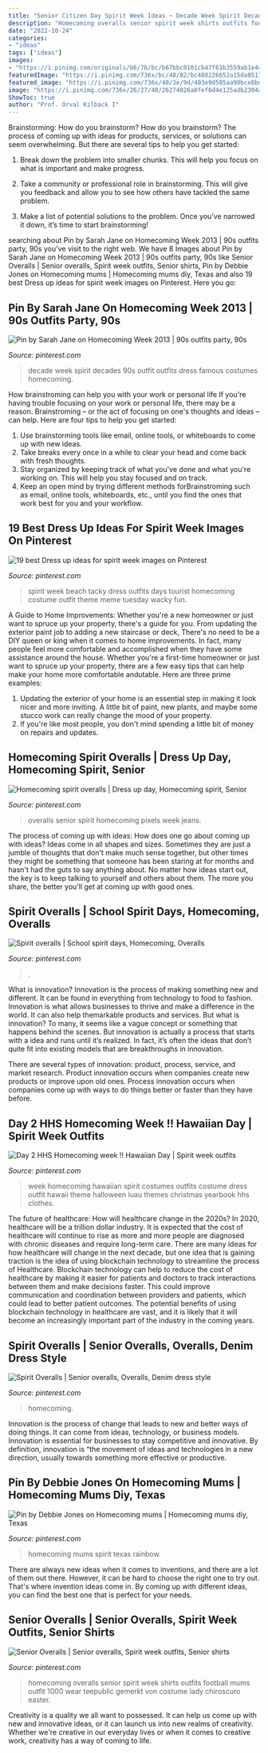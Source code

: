 ```yaml
---
title: "Senior Citizen Day Spirit Week Ideas ~ Decade Week Spirit Decades 90s Outfit Outfits Dress Famous Costumes Homecoming"
description: "Homecoming overalls senior spirit week shirts outfits football mums outfit 1000 wear teepublic gemerkt von costume lady chiroscuro easter"
date: "2022-10-24"
categories:
- "ideas"
tags: ["ideas"]
images:
- "https://i.pinimg.com/originals/b6/7b/bc/b67bbc0101cb47f61b3559ab1e442c97.jpg"
featuredImage: "https://i.pinimg.com/736x/bc/48/82/bc488226652a15da8517da09179b104c.jpg"
featured_image: "https://i.pinimg.com/736x/40/3e/9d/403e9d585aa90bce8bd7c8d55e8c8fdc.jpg"
image: "https://i.pinimg.com/736x/26/27/40/26274026a8fef6d4e125adb2304a6888.jpg"
ShowToc: true
author: "Prof. Orval Kilback I"
---
```



Brainstorming: How do you brainstorm?
How do you brainstorm? The process of coming up with ideas for products, services, or solutions can seem overwhelming. But there are several tips to help you get started:
1. Break down the problem into smaller chunks. This will help you focus on what is important and make progress.

2. Take a community or professional role in brainstorming. This will give you feedback and allow you to see how others have tackled the same problem.

3. Make a list of potential solutions to the problem. Once you’ve narrowed it down, it’s time to start brainstorming!

	

		
searching about Pin by Sarah Jane on Homecoming Week 2013 | 90s outfits party, 90s you've visit to the right web. We have 8 Images about Pin by Sarah Jane on Homecoming Week 2013 | 90s outfits party, 90s like Senior Overalls | Senior overalls, Spirit week outfits, Senior shirts, Pin by Debbie Jones on Homecoming mums | Homecoming mums diy, Texas and also 19 best Dress up ideas for spirit week images on Pinterest. Here you go:
		
    
## Pin By Sarah Jane On Homecoming Week 2013 | 90s Outfits Party, 90s

<img loading=lazy src="https://i.pinimg.com/originals/b6/7b/bc/b67bbc0101cb47f61b3559ab1e442c97.jpg" onerror="this.onerror=null;this.src='https://tse2.mm.bing.net/th?id=OIP.eX7kPtByeKXBy5mqLGO47gHaM3&amp;pid=15.1';" alt="Pin by Sarah Jane on Homecoming Week 2013 | 90s outfits party, 90s">

_Source: pinterest.com_

>decade week spirit decades 90s outfit outfits dress famous costumes homecoming. 

	

How brainstroming can help you with your work or personal life
If you're having trouble focusing on your work or personal life, there may be a reason. Brainstroming – or the act of focusing on one's thoughts and ideas – can help. Here are four tips to help you get started: 
1. Use brainstorming tools like email, online tools, or whiteboards to come up with new ideas. 
2. Take breaks every once in a while to clear your head and come back with fresh thoughts. 
3. Stay organized by keeping track of what you've done and what you're working on. This will help you stay focused and on track. 
4. Keep an open mind by trying different methods forBrainstroming such as email, online tools, whiteboards, etc., until you find the ones that work best for you and your workflow.

    
## 19 Best Dress Up Ideas For Spirit Week Images On Pinterest

<img loading=lazy src="https://s-media-cache-ak0.pinimg.com/736x/1c/6d/42/1c6d424b89be6b803cf18a0251331e76--school-week-school-fun.jpg" onerror="this.onerror=null;this.src='https://tse2.mm.bing.net/th?id=OIP.zsSFggXp3LnJihl7gitjswHaJ4&amp;pid=15.1';" alt="19 best Dress up ideas for spirit week images on Pinterest">

_Source: pinterest.com_

>spirit week beach tacky dress outfits days tourist homecoming costume outfit theme meme tuesday wacky fun. 

	

A Guide to Home Improvements: Whether you're a new homeowner or just want to spruce up your property, there's a guide for you. From updating the exterior paint job to adding a new staircase or deck,
There's no need to be a DIY queen or king when it comes to home improvements. In fact, many people feel more comfortable and accomplished when they have some assistance around the house. Whether you're a first-time homeowner or just want to spruce up your property, there are a few easy tips that can help make your home more comfortable andutable. Here are three prime examples: 
1) Updating the exterior of your home is an essential step in making it look nicer and more inviting. A little bit of paint, new plants, and maybe some stucco work can really change the mood of your property. 
2) If you're like most people, you don't mind spending a little bit of money on repairs and updates.

    
## Homecoming Spirit Overalls | Dress Up Day, Homecoming Spirit, Senior

<img loading=lazy src="https://i.pinimg.com/736x/e9/6e/79/e96e79676e65be96b57244532a3dc626--senior-overalls-senior-pics.jpg" onerror="this.onerror=null;this.src='https://tse4.mm.bing.net/th?id=OIP.babKUvPsFj2SQUouaUCLfwHaJ3&amp;pid=15.1';" alt="Homecoming spirit overalls | Dress up day, Homecoming spirit, Senior">

_Source: pinterest.com_

>overalls senior spirit homecoming pixels week jeans. 

	

The process of coming up with ideas: How does one go about coming up with ideas?
Ideas come in all shapes and sizes. Sometimes they are just a jumble of thoughts that don't make much sense together, but other times they might be something that someone has been staring at for months and hasn't had the guts to say anything about. 
No matter how ideas start out, the key is to keep talking to yourself and others about them. The more you share, the better you'll get at coming up with good ones.

    
## Spirit Overalls | School Spirit Days, Homecoming, Overalls

<img loading=lazy src="https://i.pinimg.com/736x/26/27/40/26274026a8fef6d4e125adb2304a6888.jpg" onerror="this.onerror=null;this.src='https://tse3.mm.bing.net/th?id=OIP.5CAN6M_x3PYurZbD0S1R2QHaJ3&amp;pid=15.1';" alt="Spirit overalls | School spirit days, Homecoming, Overalls">

_Source: pinterest.com_

>. 

	

What is innovation?
Innovation is the process of making something new and different. It can be found in everything from technology to food to fashion. Innovation is what allows businesses to thrive and make a difference in the world. It can also help themarkable products and services.
But what is innovation? To many, it seems like a vague concept or something that happens behind the scenes. But innovation is actually a process that starts with a idea and runs until it’s realized. In fact, it’s often the ideas that don’t quite fit into existing models that are breakthroughs in innovation.

There are several types of innovation: product, process, service, and market research. Product innovation occurs when companies create new products or improve upon old ones. Process innovation occurs when companies come up with ways to do things better or faster than they have before.

    
## Day 2 HHS Homecoming Week !! Hawaiian Day | Spirit Week Outfits

<img loading=lazy src="https://i.pinimg.com/736x/0f/e3/1b/0fe31b24596f60b47aef77f5d2667e95--homecoming-week-homecoming-ideas.jpg" onerror="this.onerror=null;this.src='https://tse1.mm.bing.net/th?id=OIP.NDUMYvOPHoRwpMe1w0MYRAHaJ3&amp;pid=15.1';" alt="Day 2 HHS Homecoming week !! Hawaiian Day | Spirit week outfits">

_Source: pinterest.com_

>week homecoming hawaiian spirit costumes outfits costume dress outfit hawaii theme halloween luau themes christmas yearbook hhs clothes. 

	

The future of healthcare: How will healthcare change in the 2020s?
In 2020, healthcare will be a trillion dollar industry. It is expected that the cost of healthcare will continue to rise as more and more people are diagnosed with chronic diseases and require long-term care. There are many ideas for how healthcare will change in the next decade, but one idea that is gaining traction is the idea of using blockchain technology to streamline the process of Healthcare. Blockchain technology can help to reduce the cost of healthcare by making it easier for patients and doctors to track interactions between them and make decisions faster. This could improve communication and coordination between providers and patients, which could lead to better patient outcomes. The potential benefits of using blockchain technology in healthcare are vast, and it is likely that it will become an increasingly important part of the industry in the coming years.

    
## Spirit Overalls | Senior Overalls, Overalls, Denim Dress Style

<img loading=lazy src="https://i.pinimg.com/736x/40/3e/9d/403e9d585aa90bce8bd7c8d55e8c8fdc.jpg" onerror="this.onerror=null;this.src='https://tse4.mm.bing.net/th?id=OIP.6ilLPP4rXbM-uycuxkLPIgHaJ3&amp;pid=15.1';" alt="Spirit Overalls | Senior overalls, Overalls, Denim dress style">

_Source: pinterest.com_

>homecoming. 

	

Innovation is the process of change that leads to new and better ways of doing things. It can come from ideas, technology, or business models. Innovation is essential for businesses to stay competitive and innovative. By definition, innovation is “the movement of ideas and technologies in a new direction, usually towards something more effective or productive.

    
## Pin By Debbie Jones On Homecoming Mums | Homecoming Mums Diy, Texas

<img loading=lazy src="https://i.pinimg.com/originals/ac/8f/55/ac8f553bd1b0498a5adb33bd53300456.png" onerror="this.onerror=null;this.src='https://tse2.mm.bing.net/th?id=OIP.-0_hXp0fCBVNp5T-oh7yQwHaNJ&amp;pid=15.1';" alt="Pin by Debbie Jones on Homecoming mums | Homecoming mums diy, Texas">

_Source: pinterest.com_

>homecoming mums spirit texas rainbow. 

	

There are always new ideas when it comes to inventions, and there are a lot of them out there. However, it can be hard to choose the right one to try out. That's where invention ideas come in. By coming up with different ideas, you can find the best one that is perfect for your needs.

    
## Senior Overalls | Senior Overalls, Spirit Week Outfits, Senior Shirts

<img loading=lazy src="https://i.pinimg.com/736x/bc/48/82/bc488226652a15da8517da09179b104c.jpg" onerror="this.onerror=null;this.src='https://tse2.mm.bing.net/th?id=OIP.l4jnJsnNjrjH4uVdfcFgBgHaJ3&amp;pid=15.1';" alt="Senior Overalls | Senior overalls, Spirit week outfits, Senior shirts">

_Source: pinterest.com_

>homecoming overalls senior spirit week shirts outfits football mums outfit 1000 wear teepublic gemerkt von costume lady chiroscuro easter. 

	

Creativity is a quality we all want to possessed. It can help us come up with new and innovative ideas, or it can launch us into new realms of creativity. Whether we're creative in our everyday lives or when it comes to creative work, creativity has a way of coming to life.

